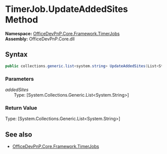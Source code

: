 # TimerJob.UpdateAddedSites Method  
**Namespace:** [OfficeDevPnP.Core.Framework.TimerJobs](OfficeDevPnP.Core.Framework.TimerJobs.md)  
**Assembly:** OfficeDevPnP.Core.dll  
## Syntax
```C#
public collections.generic.list<system.string> UpdateAddedSites(List<String> addedSites)
```
### Parameters
*addedSites*  
&emsp;&emsp;Type: [System.Collections.Generic.List<System.String>] 
&emsp;&emsp;  
  
### Return Value
Type: [System.Collections.Generic.List<System.String>]  

## See also
- [OfficeDevPnP.Core.Framework.TimerJobs](OfficeDevPnP.Core.Framework.TimerJobs.md)
